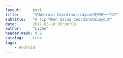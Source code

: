 ```yaml
---
layout:     post
title:      "记Android CoordinateLayout使用的一个坑"
subtitle:   "A Tip When Using CoordinateLayout"
date:       2017-03-10 00:00:00
author:     "Lizhe"
header-mask: 0.2
catalog:    true
tags:
    - Android
---
```

